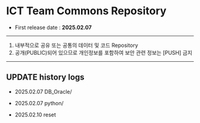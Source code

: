 # ICT Team Commons Repository

- First release date : **2025.02.07**

---
1. 내부적으로 공유 또는 공통의 데이터 및 코드 Repository
2. 공개(PUBLIC)되어 있으므로 개인정보를 포함하여 보안 관련 정보는 [PUSH] 금지
---


## UPDATE history logs
+ 2025.02.07 DB_Oracle/
+ 2025.02.07 python/ 

+ 2025.02.10 reset